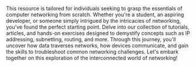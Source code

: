 This resource is tailored for individuals seeking to grasp the essentials of computer networking from scratch. Whether you're a student, an aspiring developer, or someone simply intrigued by the intricacies of networking, you've found the perfect starting point. Delve into our collection of tutorials, articles, and hands-on exercises designed to demystify concepts such as IP addressing, subnetting, routing, and more. Through this journey, you'll uncover how data traverses networks, how devices communicate, and gain the skills to troubleshoot common networking challenges. Let's embark together on this exploration of the interconnected world of networking!
